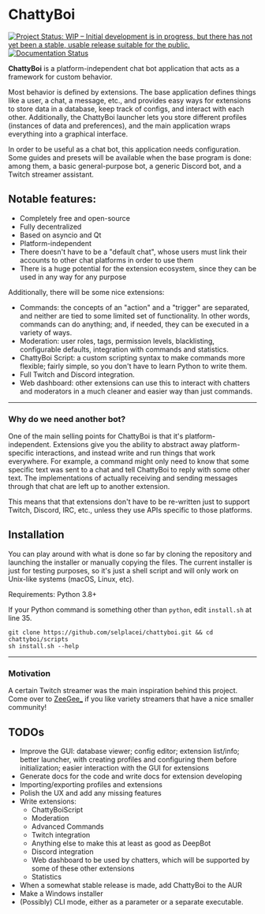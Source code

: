 # ChattyBoi

[![Project Status: WIP – Initial development is in progress, but there has not yet been a stable, usable release suitable for the public.](https://www.repostatus.org/badges/latest/wip.svg)](https://www.repostatus.org/#wip)
[![Documentation Status](https://readthedocs.org/projects/chattyboi/badge/?version=latest)](https://chattyboi.readthedocs.io/en/latest/?badge=latest)

**ChattyBoi** is a platform-independent chat bot application that acts as a framework for custom behavior.

Most behavior is defined by extensions. The base application defines things like a user, a chat, a message, etc., and provides easy ways for extensions to store data in a database, keep track of configs, and interact with each other. Additionally, the ChattyBoi launcher lets you store different profiles (instances of data and preferences), and the main application wraps everything into a graphical interface.

In order to be useful as a chat bot, this application needs configuration. Some guides and presets will be available when the base program is done: among them, a basic general-purpose bot, a generic Discord bot, and a Twitch streamer assistant.

## Notable features:

- Completely free and open-source
- Fully decentralized
- Based on asyncio and Qt
- Platform-independent
- There doesn't have to be a "default chat", whose users must link their accounts to other chat platforms in order to use them
- There is a huge potential for the extension ecosystem, since they can be used in any way for any purpose

Additionally, there will be some nice extensions:

- Commands: the concepts of an "action" and a "trigger" are separated, and neither are tied to some limited set of functionality. In other words, commands can do anything; and, if needed, they can be executed in a variety of ways.
- Moderation: user roles, tags, permission levels, blacklisting, configurable defaults, integration with commands and statistics.
- ChattyBoi Script: a custom scripting syntax to make commands more flexible; fairly simple, so you don't have to learn Python to write them.
- Full Twitch and Discord integration.
- Web dashboard: other extensions can use this to interact with chatters and moderators in a much cleaner and easier way than just commands.

___

### **Why do we need another bot?**
One of the main selling points for ChattyBoi is that it's platform-independent. Extensions give you the ability to abstract away platform-specific interactions, and instead write and run things that work everywhere. For example, a command might only need to know that some specific text was sent to a chat and tell ChattyBoi to reply with some other text. The implementations of actually receiving and sending messages through that chat are left up to another extension.

This means that that extensions don't have to be re-written just to support Twitch, Discord, IRC, etc., unless they use APIs specific to those platforms.

## Installation
You can play around with what is done so far by cloning the repository and launching the installer or manually copying the files.
The current installer is just for testing purposes, so it's just a shell script and will only work on Unix-like systems (macOS, Linux, etc).

Requirements: Python 3.8+

If your Python command is something other than `python`, edit `install.sh` at line 35.
```
git clone https://github.com/selplacei/chattyboi.git && cd chattyboi/scripts
sh install.sh --help
```
___

### **Motivation**
A certain Twitch streamer was the main inspiration behind this project. Come over to [ZeeGee_](https://twitch.tv/zeegee_) if you like variety streamers that have a nice smaller community!

## TODOs

- Improve the GUI: database viewer; config editor; extension list/info; better launcher, with creating profiles and configuring them before initialization; easier interaction with the GUI for extensions
- Generate docs for the code and write docs for extension developing
- Importing/exporting profiles and extensions
- Polish the UX and add any missing features
- Write extensions:
  * ChattyBoiScript
  * Moderation
  * Advanced Commands
  * Twitch integration
  * Anything else to make this at least as good as DeepBot
  * Discord integration
  * Web dashboard to be used by chatters, which will be supported by some of these other extensions
  * Statistics
- When a somewhat stable release is made, add ChattyBoi to the AUR
- Make a Windows installer
- (Possibly) CLI mode, either as a parameter or a separate executable.
